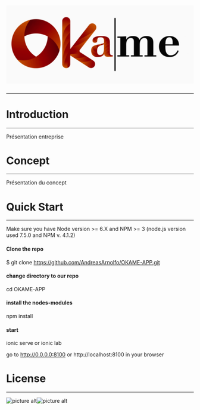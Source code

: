![What is this](OKAMElogo.png)
===================

- - - - 

# Introduction #
- - - - 
Présentation entreprise

# Concept #
- - - - 
Présentation du concept

# Quick Start #
- - - - 

Make sure you have Node version >= 6.X and NPM >= 3 (node.js version used 7.5.0 and NPM v. 4.1.2)

#### Clone the repo ####
$ git clone https://github.com/AndreasArnolfo/OKAME-APP.git

#### change directory to our repo ####
cd OKAME-APP
#### install the nodes-modules #### 
npm install
#### start ####
ionic serve or ionic lab

go to http://0.0.0.0:8100 or http://localhost:8100 in your browser


# License #

- - - - 
![picture alt](https://ucarecdn.com/71946d9b-adad-4d6e-9130-0a480ddcc553/ "Title is optional")![picture alt](https://upload.wikimedia.org/wikipedia/commons/thumb/4/42/Opensource.svg/2000px-Opensource.svg.png "Title is optional")

